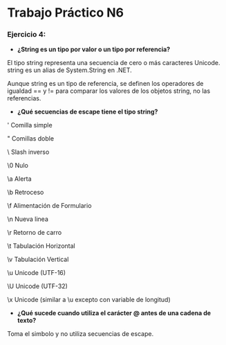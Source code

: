 # Trabajo Práctico N6
### Ejercicio 4:
* **¿String es un tipo por valor o un tipo por referencia?**

El tipo string representa una secuencia de cero o más caracteres Unicode. string es un alias de System.String en .NET.

Aunque string es un tipo de referencia, se definen los operadores de igualdad == y != para comparar los valores de los objetos string, no las referencias.

* **¿Qué secuencias de escape tiene el tipo string?**


\'	Comilla simple

\"	Comillas doble

\\	Slash inverso

\0	Nulo

\a	Alerta

\b	Retroceso

\f	Alimentación de Formulario

\n	Nueva linea

\r	Retorno de carro

\t	Tabulación Horizontal

\v	Tabulación Vertical

\u	Unicode (UTF-16)

\U	Unicode (UTF-32)

\x	Unicode (similar a \u excepto con variable de longitud)


* **¿Qué sucede cuando utiliza el carácter @ antes de una cadena de texto?**

Toma el simbolo y no utiliza secuencias de escape.
